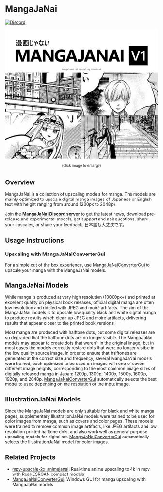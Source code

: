 # MangaJaNai

[![Discord](https://img.shields.io/discord/1121653618173546546?label=Discord&logo=Discord&logoColor=white)](https://discord.gg/EeFfZUBvxj)

<a href="./mangajanaiv1demo.webp?raw=1"><img src="mangajanaiv1demo.webp"/></a>
<p align="center"><sup>(click image to enlarge)</sup></p>

## Overview

MangaJaNai is a collection of upscaling models for manga. The models are mainly optimized to upscale digital manga images of Japanese or English text with height ranging from around 1200px to 2048px.

Join the [**MangaJaNai Discord server**](https://discord.gg/EeFfZUBvxj) to get the latest news, download pre-release and experimental models, get support and ask questions, share your upscales, or share your feedback. 日本語も大丈夫です。

## Usage Instructions

### Upscaling with MangaJaNaiConverterGui

For a simple out of the box experience, use [MangaJaNaiConverterGui](https://github.com/the-database/MangaJaNaiConverterGui) to upscale your manga with the MangaJaNai models.

## MangaJaNai Models
While manga is produced at very high resolution (10000px+) and printed at excellent quality on physical book releases, official digital manga are often low resolution and riddled with JPEG and moiré artifacts. The aim of the MangaJaNai models is to upscale low quality black and white digital manga to produce results which clean up JPEG and moiré artifacts, delivering results that appear closer to the printed book versions. 

Most manga are produced with halftone dots, but some digital releases are so degraded that the halftone dots are no longer visible. The MangaJaNai models may appear to create dots that weren't in the original image, but in most cases the models correctly restore dots that were no longer visible in the low quality source image. In order to ensure that halftones are generated at the correct size and frequency, several MangaJaNai models were trained, each optimized to be used on images with one of seven different image heights, corresponding to the most common image sizes of digitally released manga in Japan: 1200p, 1300p, 1400p, 1500p, 1600p, 1920p, and 2048p. [MangaJaNaiConverterGui](https://github.com/the-database/MangaJaNaiConverterGui) automatically selects the best model to used depending on the resolution of the input image. 

## IllustrationJaNai Models
Since the MangaJaNai models are only suitable for black and white manga pages, supplementary IllustrationJaNai models were trained to be used for color images from manga, such as covers and color pages. These models were trained to remove common image artifacts, like JPEG artifacts and low resolution printed halftone dots, and also work well as general purpose upscaling models for digital art. [MangaJaNaiConverterGui](https://github.com/the-database/MangaJaNaiConverterGui) automatically selects the IllustrationJaNai model for color images. 

## Related Projects

- [mpv-upscale-2x_animejanai](https://github.com/the-database/mpv-upscale-2x_animejanai): Real-time anime upscaling to 4k in mpv with Real-ESRGAN compact models
- [MangaJaNaiConverterGui](https://github.com/the-database/MangaJaNaiConverterGui): Windows GUI for manga upscaling with MangaJaNai models
